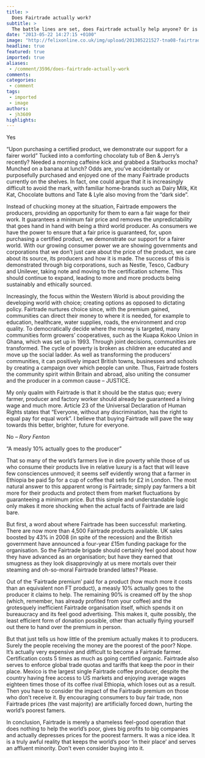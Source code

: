 ```yaml
---
title: >
  Does Fairtrade actually work?
subtitle: >
  The battle lines are set, does Fairtrade actually help anyone? Or is it just a funny cartoon of a person holding a stick or something...
date: "2013-05-22 14:27:15 +0100"
image: "http://felixonline.co.uk/img/upload/201305221527-tna08-fairtrade-mark.jpg"
headline: true
featured: true
imported: true
aliases:
 - /comment/3596/does-fairtrade-actually-work
comments:
categories:
 - comment
tags:
 - imported
 - image
authors:
 - jh3609
highlights:
---
```


Yes

“Upon purchasing a certified product, we demonstrate our support for a fairer world”
 Tucked into a comforting chocolaty tub of Ben & Jerry’s recently? Needed a morning caffeine kick and grabbed a Starbucks mocha? Munched on a banana at lunch? Odds are, you’ve accidentally or purposefully purchased and enjoyed one of the many Fairtrade products currently on the shelves. In fact, one could argue that it is increasingly difficult to avoid the mark, with familiar home-brands such as Dairy Milk, Kit Kat, Chocolate buttons and Tate & Lyle also moving from the “dark side”.

Instead of chucking money at the situation, Fairtrade empowers the producers, providing an opportunity for them to earn a fair wage for their work. It guarantees a minimum fair price and removes the unpredictability that goes hand in hand with being a third world producer. As consumers we have the power to ensure that a fair price is guaranteed, for, upon purchasing a certified product, we demonstrate our support for a fairer world. With our growing consumer power we are showing governments and corporations that we don’t just care about the price of the product, we care about its source, its producers and how it is made. The success of this is demonstrated through big corporations, such as Nestle, Tesco, Cadbury and Unilever, taking note and moving to the certification scheme. This should continue to expand, leading to more and more products being sustainably and ethically sourced.

Increasingly, the focus within the Western World is about providing the developing world with choice; creating options as opposed to dictating policy. Fairtrade nurtures choice since, with the premium gained, communities can direct their money to where it is needed, for example to education, healthcare, water supplies, roads, the environment and crop quality. To democratically decide where the money is targeted, many communities form growers’ cooperatives, such as the Kuapa Kokoo Union in Ghana, which was set up in 1993. Through joint decisions, communities are transformed. The cycle of poverty is broken as children are educated and move up the social ladder. As well as transforming the producers’ communities, it can positively impact British towns, businesses and schools by creating a campaign over which people can unite. Thus, Fairtrade fosters the community spirit within Britain and abroad, also uniting the consumer and the producer in a common cause – JUSTICE.

My only qualm with Fairtrade is that it should be the status quo; every farmer, producer and factory worker should already be guaranteed a living wage and much more. Article 23 of the Universal Declaration of Human Rights states that “Everyone, without any discrimination, has the right to equal pay for equal work”. I believe that buying Fairtrade will pave the way towards this better, brighter, future for everyone.

No _– Rory Fenton_

“A measly 10% actually goes to the producer”

That so many of the world’s farmers live in dire poverty while those of us who consume their products live in relative luxury is a fact that will leave few consciences unmoved; it seems self evidently wrong that a farmer in Ethiopia be paid 5p for a cup of coffee that sells for £2 in London. The most natural answer to this apparent wrong is Fairtrade; simply pay farmers a bit more for their products and protect them from market fluctuations by guaranteeing a minimum price. But this simple and understandable logic only makes it more shocking when the actual facts of Fairtrade are laid bare.

But first, a word about where Fairtrade has been successful: marketing. There are now more than 4,500 Fairtrade products available. UK sales boosted by 43% in 2008 (in spite of the recession) and the British government have announced a four-year £15m funding package for the organisation. So the Fairtrade brigade should certainly feel good about how they have advanced as an organisation; but have they earned that smugness as they look disapprovingly at us mere mortals over their steaming and oh-so-moral Fairtrade branded lattes? Please.

Out of the ‘Fairtrade premium’ paid for a product (how much more it costs than an equivalent non FT product), a measly 10% actually goes to the producer it claims to help. The remaining 90% is creamed off by the shop (which, remember, has already profited from your coffee) and the grotesquely inefficient Fairtrade organisation itself, which spends it on bureaucracy and its feel good advertising. This makes it, quite possibly, the least efficient form of donation possible, other than actually flying yourself out there to hand over the premium in person.

But that just tells us how little of the premium actually makes it to producers. Surely the people receiving the money are the poorest of the poor? Nope. It’s actually very expensive and difficult to become a Fairtrade farmer. Certification costs 5 times as much as going certified organic.
 Fairtrade also serves to enforce global trade quotas and tariffs that keep the poor in their place. Mexico is the largest single Fairtrade coffee producer, despite the country having free access to US markets and enjoying average wages eighteen times those of its coffee rival Ethiopia, which loses out as a result. Then you have to consider the impact of the Fairtrade premium on those who don’t receive it. By encouraging consumers to buy fair trade, non Fairtrade prices (the vast majority) are artificially forced down, hurting the world’s poorest famers.

In conclusion, Fairtrade is merely a shameless feel-good operation that does nothing to help the world’s poor, gives big profits to big companies and actually depresses prices for the poorest farmers. It was a nice idea. It is a truly awful reality that keeps the world’s poor ‘in their place’ and serves an affluent minority. Don’t even consider buying into it.
